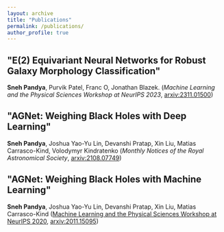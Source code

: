```yaml
---
layout: archive
title: "Publications"
permalink: /publications/
author_profile: true
---
```

## "E(2) Equivariant Neural Networks for Robust Galaxy Morphology Classification" 
**Sneh Pandya**, Purvik Patel, Franc O, Jonathan Blazek. (*Machine Learning and the Physical Sciences Workshop at NeurIPS 2023*, [arxiv:2311.01500](https://arxiv.org/abs/2311.01500))

## "AGNet: Weighing Black Holes with Deep Learning" 
**Sneh Pandya**, Joshua Yao-Yu Lin, Devanshi Pratap, Xin Liu, Matias Carrasco-Kind, Volodymyr Kindratenko (*Monthly Notices of the Royal Astronomical Society*, [arxiv:2108.07749](https://arxiv.org/abs/2108.07749))

## "AGNet: Weighing Black Holes with Machine Learning" 
**Sneh Pandya**, Joshua Yao-Yu Lin, Devanshi Pratap, Xin Liu, Matias Carrasco-Kind ([Machine Learning and the Physical Sciences Workshop at NeurIPS 2020](https://ml4physicalsciences.github.io/2020/), [arxiv:2011.15095](https://arxiv.org/abs/2011.15095))
